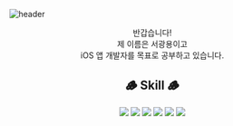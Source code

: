 <!-- <h2 align="center">안녕하세요! 대학생 iOS 앱 개발자 서광용 입니다.</h2> -->
![header](https://capsule-render.vercel.app/api?type=waving&color=auto&text=%20Welcome!%20&height=300&fontSize=100&fontAlign=50&fontAlignY=40&fontColor=424242&desc=Gwangyong's%20GitHub%20Profile&Desc&descAlign=60)

<p align="center">
반갑습니다!<br>제 이름은 서광용이고<br>iOS 앱 개발자를 목표로 공부하고 있습니다.
</p>


<h2 align="center">🪵 Skill 🪵</h3>
<!--<h3 align="center"> Techs that I've used at least once </h4>-->

<p align="center">
<img src="https://img.shields.io/badge/swift-F54A2A?style=for-the-badge&logo=swift&logoColor=white"/> <img src = "https://img.shields.io/badge/Xcode-007ACC?style=for-the-badge&logo=Xcode&logoColor=white"/>  <img src="https://img.shields.io/badge/html5-%23E34F26.svg?style=for-the-badge&logo=html5&logoColor=white"/> 
<img src="https://img.shields.io/badge/css3-%231572B6.svg?style=for-the-badge&logo=css3&logoColor=white"/> 
<img src="https://img.shields.io/badge/VisualStudioCode-234FC7?style=for-the-badge&logo=VisualStudioCode&logoColor=#234FC7"/> <img src = "https://img.shields.io/badge/Adobe%20XD-470137?style=for-the-badge&logo=Adobe%20XD&logoColor=#FF61F6"/>

</p>


<!--<h3 align="center">🍀 used at the once 🍀</h5>-->
<!--<p align="center">-->
<!--<img src="https://img.shields.io/badge/java-F54A2A?style=for-the-badge&logo=java&logoColor=white"/>-->
<!---->
<!--</p>-->

<!-- A+ 띄워주는건데, 너무 한게없어서 일단 보류 ㅠ -->
<!-- [![Gwangyong's GitHub stats](https://github-readme-stats.vercel.app/api?username=Gwangyong&theme=graywhite)](https://github.com/anuraghazra/github-readme-stats) -->
  
